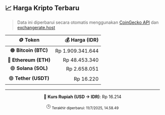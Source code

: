 

<!-- HARGA_KRIPTO -->
## 📈 Harga Kripto Terbaru

> Data ini diperbarui secara otomatis menggunakan [CoinGecko API](https://www.coingecko.com/) dan [exchangerate.host](https://exchangerate.host/)

<div align="center">

| 🪙 Token | 💰 Harga (IDR) |
|:------:|---------------:|
| 🟠 **Bitcoin (BTC)**   | Rp 1.909.341.644 |
| 🔵 **Ethereum (ETH)**  | Rp 48.453.340 |
| 🟣 **Solana (SOL)**    | Rp 2.658.051 |
| 🟢 **Tether (USDT)**   | Rp 16.220 |

---

💱 **Kurs Rupiah (USD → IDR)**: Rp 16.214

🕒 <sub>Terakhir diperbarui: 11/7/2025, 14.58.49</sub>

</div>
<!-- /HARGA_KRIPTO -->